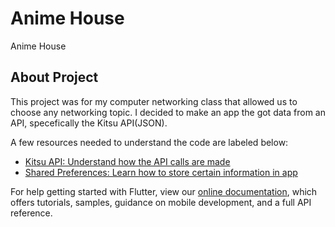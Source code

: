# Anime House

Anime House

## About Project

This project was for my computer networking class that allowed us to choose any networking topic.
I decided to make an app the got data from an API, specefically the Kitsu API(JSON).

A few resources needed to understand the code are labeled below:

- [Kitsu API: Understand how the API calls are made](https://kitsu.docs.apiary.io/)
- [Shared Preferences: Learn how to store certain information in app](https://medium.com/flutterdevs/using-sharedpreferences-in-flutter-251755f07127)

For help getting started with Flutter, view our
[online documentation](https://flutter.dev/docs), which offers tutorials,
samples, guidance on mobile development, and a full API reference.
